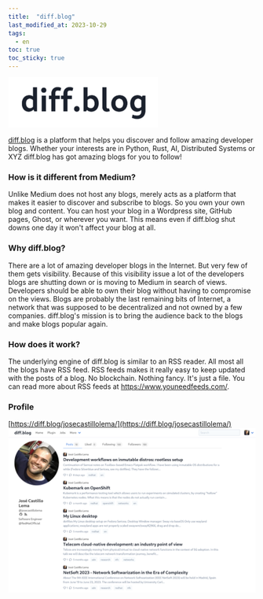 ```yaml
---
title:  "diff.blog"
last_modified_at: 2023-10-29
tags:
  - en
toc: true
toc_sticky: true
---
```


[![](/assets/images/posts/2023-10-29-diff-blog/1.png)](https://diff.blog/)

[diff.blog](https://diff.blog/) is a platform that helps you discover and follow amazing developer blogs. Whether your interests are in Python, Rust, AI, Distributed Systems or XYZ diff.blog has got amazing blogs for you to follow!

### How is it different from Medium?

Unlike Medium does not host any blogs, merely acts as a platform that makes it easier to discover and subscribe to blogs. So you own your own blog and content. You can host your blog in a Wordpress site, GitHub pages, Ghost, or wherever you want. This means even if diff.blog shut downs one day it won't affect your blog at all.

### Why diff.blog?

There are a lot of amazing developer blogs in the Internet. But very few of them gets visibility. Because of this visibility issue a lot of the developers blogs are shutting down or is moving to Medium in search of views. Developers should be able to own their blog without having to compromise on the views. Blogs are probably the last remaining bits of Internet, a network that was supposed to be decentralized and not owned by a few companies. diff.blog's mission is to bring the audience back to the blogs and make blogs popular again.

### How does it work?

The underlying engine of diff.blog is similar to an RSS reader. All most all the blogs have RSS feed. RSS feeds makes it really easy to keep updated with the posts of a blog. No blockchain. Nothing fancy. It's just a file. You can read more about RSS feeds at https://www.youneedfeeds.com/.

### Profile

[https://diff.blog/josecastillolema/](https://diff.blog/josecastillolema/)
[![](/assets/images/posts/2023-10-29-diff-blog/2.png)](https://diff.blog/josecastillolema/)

